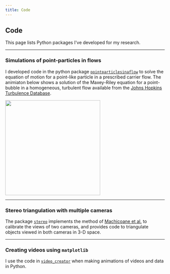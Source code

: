 ```yaml
---
title: Code
---
```


## Code

This page lists Python packages I've developed for my research.

---

### Simulations of point-particles in flows

I developed code in the python package [`pointparticlesinaflow`](https://github.com/DeikeLab/point-particles-in-a-flow) to solve the equation of motion for a point-like particle in a prescribed carrier flow. The animiaton below shows a solution of the Maxey-Riley equation for a point-bubble in a homogeneous, turbulent flow available from the [Johns Hopkins Turbulence Database](http://turbulence.pha.jhu.edu/).

<img src="images/pointbubble_simulation.gif" width=300>

---

### Stereo triangulation with multiple cameras

The package [`stereo`](https://github.com/DeikeLab/stereo-triangulation) implements the method of [Machicoane et al.](https://aip.scitation.org/doi/full/10.1063/1.5080743) to calibrate the views of two cameras, and provides code to triangulate objects viewed in both cameras in 3-D space.

---

### Creating videos using `matplotlib`

I use the code in [`video_creator`](https://github.com/danjruth/videos-with-matplotlib) when making animations of videos and data in Python.
